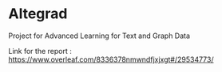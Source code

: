 # Altegrad
Project for Advanced Learning for Text and Graph Data

Link for the report : https://www.overleaf.com/8336378nmwndfjxjxgt#/29534773/
